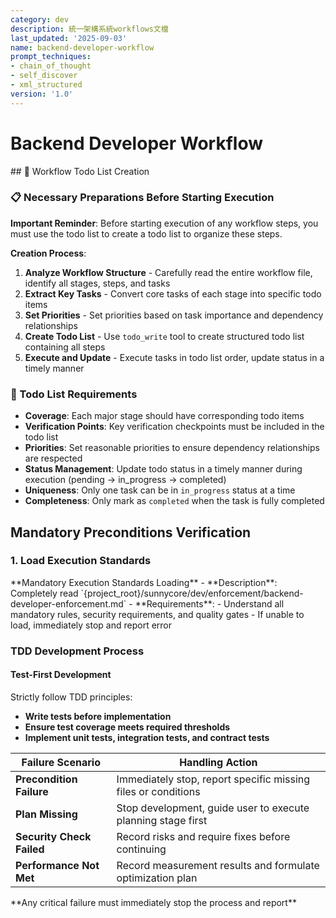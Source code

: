 ```yaml
---
category: dev
description: 統一架構系統workflows文檔
last_updated: '2025-09-03'
name: backend-developer-workflow
prompt_techniques:
- chain_of_thought
- self_discover
- xml_structured
version: '1.0'
---
```


# Backend Developer Workflow

<enforcement>
## 🔄 Workflow Todo List Creation

### 📋 Necessary Preparations Before Starting Execution

**Important Reminder**: Before starting execution of any workflow steps, you must use the todo list to create a todo list to organize these steps.

**Creation Process**:
1. **Analyze Workflow Structure** - Carefully read the entire workflow file, identify all stages, steps, and tasks
2. **Extract Key Tasks** - Convert core tasks of each stage into specific todo items
3. **Set Priorities** - Set priorities based on task importance and dependency relationships
4. **Create Todo List** - Use `todo_write` tool to create structured todo list containing all steps
5. **Execute and Update** - Execute tasks in todo list order, update status in a timely manner

### 📝 Todo List Requirements
- **Coverage**: Each major stage should have corresponding todo items
- **Verification Points**: Key verification checkpoints must be included in the todo list
- **Priorities**: Set reasonable priorities to ensure dependency relationships are respected
- **Status Management**: Update todo status in a timely manner during execution (pending → in_progress → completed)
- **Uniqueness**: Only one task can be in `in_progress` status at a time
- **Completeness**: Only mark as `completed` when the task is fully completed
<!-- enforcement>

---

## Context Summarization Protocol

<context-summarization>
**Goal**: Reduce context length by summarizing each completed stage into a compact, structured summary and pruning earlier raw content.

**When to summarize**: Immediately after completing each numbered stage in this workflow.

**How to summarize**:
- Use template `{project_root}/sunnycore/dev/templates/stage-summary-tmpl.yaml`
- Fill `metadata.stage_number`, `metadata.stage_name`, `metadata.task_id`, and `summary` fields
- Keep summary within target 250 words (hard limit 300)
- Include: objective, key decisions, inputs, outputs, notable changes, risks/blockers, next steps, references

**Running summary retention**:
- Merge strategy: append_and_prune
- Keep last 2 full stage summaries
- Collapse older summaries to a 1–2 line epoch summary
- Drop raw context older than 2 stages; carry forward only: open_risks, pending_decisions, critical_dependencies

**Usage**:
- Replace earlier detailed context with the running summary; keep full details only for the current and previous stage
- Optionally persist a lightweight log at `{project_root}/docs/dev-notes/{task_id}-stage-summaries.md`

Example payload (fill at stage end):
```yaml
kind: stage_summary
metadata:
  workflow_name: backend-developer-workflow
  workflow_type: dev
  task_id: "{task_id}"
  stage_number: {n}
  stage_name: "{stage_title}"
  timestamp: "{iso8601}"
summary:
  objective: "..."
  key_decisions: ["...", "..."]
  inputs: ["..."]
  outputs: ["..."]
  notable_changes: ["..."]
  risks_and_blockers: ["..."]
  next_steps: ["..."]
  references: ["path:line_or_anchor"]
```

Quality gate:
- [ ] <= 300 words; [ ] decisions explicit; [ ] risks and next steps captured; [ ] references present when applicable
<!-- context-summarization>

<workflow type="backend-developer" -->

## Mandatory Preconditions Verification
<mandatory-preconditions>

### 1. Load Execution Standards

<stage name="Load Execution Standards" number="1" critical="true">
**Mandatory Execution Standards Loading**
- **Description**: Completely read `{project_root}/sunnycore/dev/enforcement/backend-developer-enforcement.md`
- **Requirements**:
  <requirements>
  - Understand all mandatory rules, security requirements, and quality gates
  - If unable to load, immediately stop and report error
  <!-- requirements>



### 2. Project Context Establishment

<stage name="Project Context Establishment" number="2" critical="true">

**Project Specifications Understanding**

- **Description**: Read all documents under the `{project_root}/docs/specs/` path
- **Requirements**:
  <requirements>
  <think>
  Backend developers need to focus on the following types of project specification content:

  1. **System Architecture Specifications**:
     - Microservices architecture design
     - Database design and relational models
     - API interface design and communication protocols
     - System integration points and external dependencies

  2. **Security Specifications**:
     - Authentication and authorization strategies
     - Data encryption and privacy protection requirements
     - API security standards and rate limiting
     - Security vulnerability protection mechanisms

  3. **Performance and Scalability Specifications**:
     - Performance metrics and benchmarking requirements
     - Load handling and scaling strategies
     - Caching strategies and data optimization
     - Monitoring and logging requirements

  4. **Data Management Specifications**:
     - Data models and structure design
     - Data migration and versioning strategies
     - Backup and disaster recovery plans
     - Data integrity and consistency requirements

  5. **Business Logic Specifications**:
     - Core business processes and rules
     - Transaction processing and state management
     - Error handling and exception management
     - Business validation rules
  <!-- think>

  Based on the above thinking analysis, execute the following tasks:
  - Understand project requirements, architecture design, technical constraints
  - Establish a complete project context model
  - Identify key dependencies and security requirements
  - Pay special attention to backend systems' data flow, API design, and security architecture
  - Confirm performance benchmarks and scalability strategies
  

**Implementation Plan Verification**
- **Description**: Confirm `{project_root}/docs/implementation-plan/{task_id}`(such as `1`, `2`, `3`...)-plan.md` exists and is readable
<critical-checkpoint>
If implementation plan does not exist, immediately stop and notify user that planning stage needs to be executed first
<!-- critical-checkpoint>

- **Requirements**:
  <requirements -->
  <think hard>
  - Validate plan completeness, scope definition, and technical feasibility
  - Confirm security requirements and performance targets
  <think hard>
  <!-- requirements>



### 3. Backend Specialization Preparation

<stage name="Backend Specialization Preparation" number="3" critical="true">
**Security Checklist Preparation**
Prepare security checklist according to mandatory execution standards:

<security-checklist>
<think>
- [ ] Input validation strategy
- [ ] Authentication and authorization mechanisms
- [ ] Data encryption and sensitive information handling
- [ ] API security design
<think>
<!-- security-checklist>

**Performance Targets Confirmation**
Confirm and record performance requirements:
<performance-targets -->
<think>
- Latency targets and throughput requirements
- Memory usage limits
- Monitoring and measurement strategies
<think>
<!-- performance-targets>

<!-- mandatory-preconditions>

---

## Execution Protocol
<execution-protocol -->

### TDD Development Process
<stage name="TDD Development Process" number="4" critical="true">

#### Test-First Development
Strictly follow TDD principles:
<tdd-requirements>
<think harder>
- **Write tests before implementation**
- **Ensure test coverage meets required thresholds**
- **Implement unit tests, integration tests, and contract tests**
<think harder>
<!-- tdd-requirements>

#### Architecture Principles Application
Apply the following principles during development:
<architecture-principles -->
<think harder>
1. **SOLID design principles**
2. **Clean architecture and separation of concerns**
3. **Error handling and logging mechanisms**
<think harder>
<!-- architecture-principles>


### Quality Assurance
<stage name="Quality Assurance" number="5" critical="true">
#### Continuous Validation
Continuously execute during development:
<quality-validations>
<think hard>
- **Static analysis checks**
- **Security vulnerability scanning**
- **Performance benchmarking**
- **Backward compatibility verification**
<think hard>
<!-- quality-validations>

<!-- execution-protocol>

---

## Failure Handling Mechanism
<failure-handling -->
| Failure Scenario | Handling Action |
|---------|---------|
| **Precondition Failure** | Immediately stop, report specific missing files or conditions |
| **Plan Missing** | Stop development, guide user to execute planning stage first |
| **Security Check Failed** | Record risks and require fixes before continuing |
| **Performance Not Met** | Record measurement results and formulate optimization plan |

<critical-failures>
**Any critical failure must immediately stop the process and report**
<!-- critical-failures>



</workflow>
